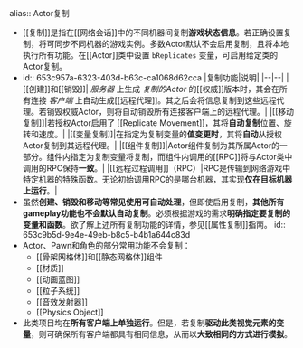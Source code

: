 alias:: Actor复制

- [[复制]]是指在[[网络会话]]中的不同机器间复制**游戏状态信息**。若正确设置复制，将可同步不同机器的游戏实例。多数Actor默认不会启用复制，且将本地执行所有功能。在[[Actor]]类中设置 `bReplicates` 变量，可启用给定类的Actor复制。
- id:: 653c957a-6323-403d-b63c-ca1068d62cca
  |复制功能|说明|
  |--|--|
  |[[创建]]和[[销毁]]| *服务器* 上生成 *复制的Actor* 的[[权威]]版本时，其会在所有连接 *客户端* 上自动生成[[远程代理]]。其之后会将信息复制到这些远程代理。若销毁权威Actor，则将自动销毁所有连接客户端上的远程代理。|
  |[[移动复制]]|若授权Actor启用了 [[Replicate Movement]]，其将**自动复制**位置、旋转和速度。|
  |[[变量复制]]|在指定为复制变量的**值变更时**，其将**自动**从授权Actor复制到其远程代理。|
  |[[组件复制]]|Actor组件复制为其所属Actor的一部分。组件内指定为复制变量将复制，而组件内调用的[[RPC]]将与Actor类中调用的RPC保持**一致**。|
  |[[远程过程调用]]（RPC）|RPC是传输到网络游戏中特定机器的特殊函数。无论初始调用RPC的是哪台机器，其实现**仅在目标机器上运行**。|
- 虽然**创建、销毁和移动等常见使用可自动处理**，但即使启用复制，**其他所有gameplay功能也不会默认自动复制**。必须根据游戏的需求**明确指定要复制的变量和函数**。欲了解上述所有复制功能的详情，参见[[属性复制]]指南。
  id:: 653c9b5d-9e4e-49eb-b8c5-b4b1a644c83d
- Actor、Pawn和角色的部分常用功能不会复制：
	- [[骨架网格体]]和[[静态网格体]]组件
	- [[材质]]
	- [[动画蓝图]]
	- [[粒子系统]]
	- [[音效发射器]]
	- [[Physics Object]]
- 此类项目均在**所有客户端上单独运行**。但是，若复制**驱动此类视觉元素的变量**，则可确保所有客户端都具有相同信息，从而以**大致相同的方式进行模拟**。